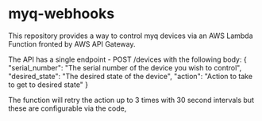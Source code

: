 # myq-webhooks
This repository provides a way to control myq devices via an AWS Lambda Function fronted by AWS API Gateway. 

The API has a single endpoint - POST /devices with the following body:
{
    "serial_number": "The serial number of the device you wish to control",
    "desired_state": "The desired state of the device",
    "action": "Action to take to get to desired state"
}

The function will retry the action up to 3 times with 30 second intervals but these are configurable via the code, 
